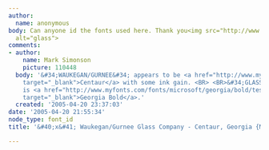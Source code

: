 ```yaml
---
author:
  name: anonymous
body: Can anyone id the fonts used here. Thank you<img src="http://www.typophile.com/forums/messages/83/70313.jpg"
  alt="glass">
comments:
- author:
    name: Mark Simonson
    picture: 110448
  body: '&#34;WAUKEGAN/GURNEE&#34; appears to be <a href="http://www.myfonts.com/fonts/linotype/centaur/mt/testdrive.html?s=WAUKEGAN+GURNEE&amp;p=48"
    target="_blank">Centaur</a> with some ink gain. <BR> <BR>&#34;GLASS COMPANY&#34;
    is <a href="http://www.myfonts.com/fonts/microsoft/georgia/bold/testdrive.html?s=GLASS+COMPANY&amp;p=48"
    target="_blank">Georgia Bold</a>.'
  created: '2005-04-20 23:37:03'
date: '2005-04-20 21:55:34'
node_type: font_id
title: '&#40;x&#41; Waukegan/Gurnee Glass Company - Centaur, Georgia {Mark S}'

---
```

